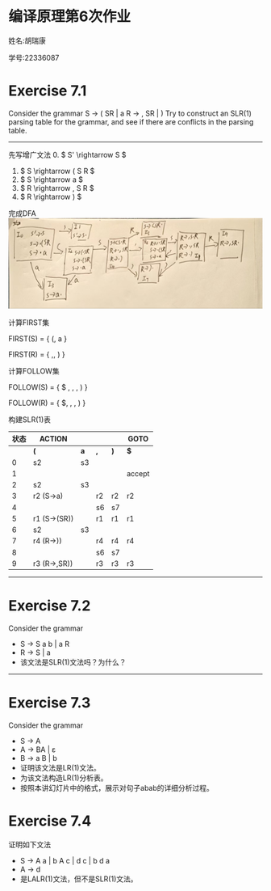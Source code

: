 # 编译原理第6次作业

姓名:胡瑞康

学号:22336087

# Exercise 7.1

Consider the grammar
S → ( SR | a
R → , SR | )
Try to construct an SLR(1) parsing table for the grammar, and see if there are conflicts in the parsing table.

---

先写增广文法
0. $ S' \rightarrow S $
1. $ S \rightarrow ( S R $
2. $ S \rightarrow a $
3. $ R \rightarrow , S R $
4. $ R \rightarrow ) $

完成DFA
![alt text](0dfd657b05bf0db8d27998effcf1badf.jpg)

计算FIRST集

FIRST(S) = { (, a }

FIRST(R) = { ,, ) }

计算FOLLOW集

FOLLOW(S) = { $ , , , ) }

FOLLOW(R) = { $, , , ) }

构建SLR(1)表

| 状态 | ACTION         |        |        |        | GOTO      |
|------|----------------|--------|--------|--------|-----------|
|      | **(**          | **a**  | **,**  | **)**  | **$**     | **S** | **R** |
| 0    | s2             | s3     |        |        |           | 1     |       |
| 1    |                |        |        |        | accept    |       |       |
| 2    | s2             | s3     |        |        |           | 4     |       |
| 3    | r2 (S→a)       |        | r2     | r2     | r2        |       |       |
| 4    |                |        | s6     | s7     |           |       | 5     |
| 5    | r1 (S→(SR))    |        | r1     | r1     | r1        |       |       |
| 6    | s2             | s3     |        |        |           | 8     |       |
| 7    | r4 (R→))       |        | r4     | r4     | r4        |       |       |
| 8    |                |        | s6     | s7     |           |       | 9     |
| 9    | r3 (R→,SR))    |        | r3     | r3     | r3        |       |       |

---

# Exercise 7.2
Consider the grammar
  - S → S a b | a R
  - R → S | a
  - 该文法是SLR(1)文法吗？为什么？


---

# Exercise 7.3
Consider the grammar
  - S → A
  - A → BA | ε
  - B → a B | b
  - 证明该文法是LR(1)文法。
  - 为该文法构造LR(1)分析表。
  - 按照本讲幻灯片中的格式，展示对句子abab的详细分析过程。

# Exercise 7.4
证明如下文法
  - S → A a | b A c | d c | b d a
  - A → d
  - 是LALR(1)文法，但不是SLR(1)文法。